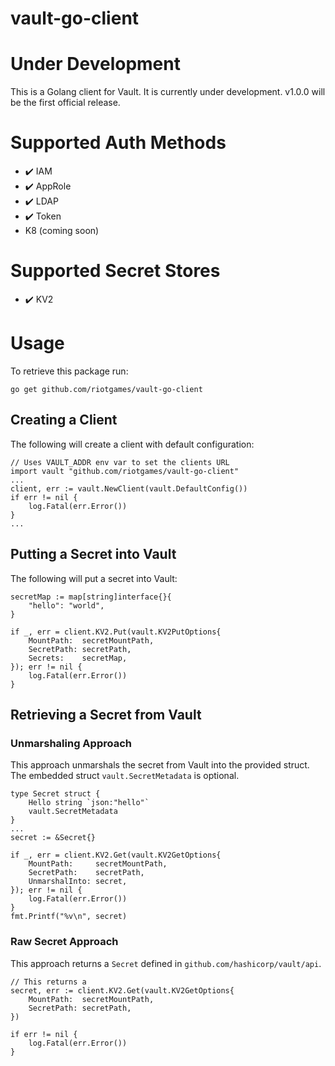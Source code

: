 vault-go-client
=====
# Under Development
This is a Golang client for Vault. It is currently under development.  v1.0.0 will be the first official release.

# Supported Auth Methods
- :heavy_check_mark: IAM
- :heavy_check_mark: AppRole
- :heavy_check_mark: LDAP
- :heavy_check_mark: Token
- K8 (coming soon)

# Supported Secret Stores
- :heavy_check_mark: KV2

# Usage
To retrieve this package run:
```
go get github.com/riotgames/vault-go-client
```

## Creating a Client
The following will create a client with default configuration:
```
// Uses VAULT_ADDR env var to set the clients URL
import vault "github.com/riotgames/vault-go-client"
...
client, err := vault.NewClient(vault.DefaultConfig())
if err != nil {
    log.Fatal(err.Error())
}
...
```

## Putting a Secret into Vault
The following will put a secret into Vault:
```
secretMap := map[string]interface{}{
    "hello": "world",
}

if _, err = client.KV2.Put(vault.KV2PutOptions{
	MountPath:  secretMountPath,
	SecretPath: secretPath,
	Secrets:    secretMap,
}); err != nil {
	log.Fatal(err.Error())
}
```

## Retrieving a Secret from Vault
### Unmarshaling Approach
This approach unmarshals the secret from Vault into the provided struct. 
The embedded struct `vault.SecretMetadata` is optional.
```
type Secret struct {
	Hello string `json:"hello"`
	vault.SecretMetadata
}
...
secret := &Secret{}

if _, err = client.KV2.Get(vault.KV2GetOptions{
	MountPath:     secretMountPath,
	SecretPath:    secretPath,
	UnmarshalInto: secret,
}); err != nil {
	log.Fatal(err.Error())
}
fmt.Printf("%v\n", secret)
```
### Raw Secret Approach
This approach returns a `Secret` defined in `github.com/hashicorp/vault/api`.
```
// This returns a 
secret, err := client.KV2.Get(vault.KV2GetOptions{
	MountPath:  secretMountPath,
	SecretPath: secretPath,
})

if err != nil {
	log.Fatal(err.Error())
}
```
